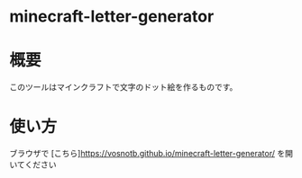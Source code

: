 # minecraft-letter-generator

# 概要
このツールはマインクラフトで文字のドット絵を作るものです。

# 使い方
ブラウザで [こちら]https://vosnotb.github.io/minecraft-letter-generator/ を開いてください
